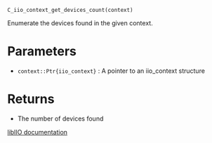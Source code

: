 ```
C_iio_context_get_devices_count(context)
```

Enumerate the devices found in the given context.

# Parameters

  * `context::Ptr{iio_context}` : A pointer to an iio_context structure

# Returns

  * The number of devices found

[libIIO documentation](https://analogdevicesinc.github.io/libiio/master/libiio/group__Context.html#gab4fc2a93fd5824f3c9e06aa81e8097d1)
